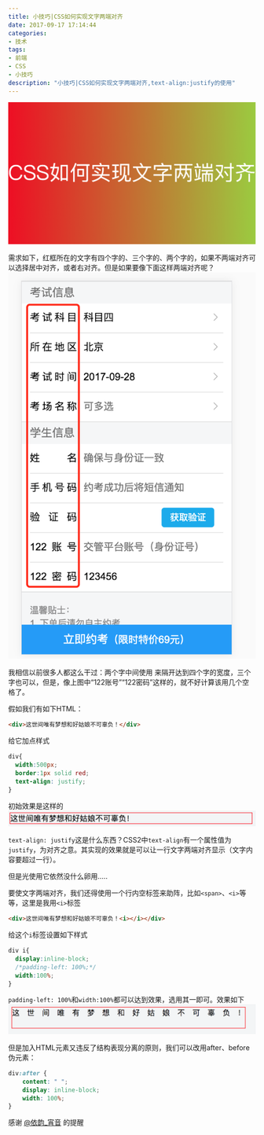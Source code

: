 ```yaml
---
title: 小技巧|CSS如何实现文字两端对齐
date: 2017-09-17 17:14:44
categories:
- 技术
tags:
- 前端
- CSS
- 小技巧
description: "小技巧|CSS如何实现文字两端对齐,text-align:justify的使用"
---
```


![小技巧|CSS文字两端对齐效果实现](https://raw.githubusercontent.com/dunizb/cloudimg/master/blog/article/201709/text-align-justify/banner.png)

需求如下，红框所在的文字有四个字的、三个字的、两个字的，如果不两端对齐可以选择居中对齐，或者右对齐。但是如果要像下面这样两端对齐呢？ 
![](https://raw.githubusercontent.com/dunizb/cloudimg/master/blog/article/201709/text-align-justify/1.png)

我相信以前很多人都这么干过：两个字中间使用&nbsp;来隔开达到四个字的宽度，三个字也可以，但是，像上图中“122账号”“122密码”这样的，就不好计算该用几个空格了。

假如我们有如下HTML：
```html
<div>这世间唯有梦想和好姑娘不可辜负！</div>
```
给它加点样式
```css
div{
  width:500px;
  border:1px solid red;
  text-align: justify;
}
```

初始效果是这样的 
![](https://raw.githubusercontent.com/dunizb/cloudimg/master/blog/article/201709/text-align-justify/2.png)

`text-align: justify`这是什么东西？CSS2中`text-align`有一个属性值为`justify`，为对齐之意。其实现的效果就是可以让一行文字两端对齐显示（文字内容要超过一行）。

但是光使用它依然没什么卵用…..

要使文字两端对齐，我们还得使用一个行内空标签来助阵，比如`<span>`、`<i>`等等，这里是我用`<i>`标签
```html
<div>这世间唯有梦想和好姑娘不可辜负！<i></i></div>
```
给这个`i`标签设置如下样式
```css
div i{
  display:inline-block;
  /*padding-left: 100%;*/
  width:100%;
}
```
`padding-left: 100%`和`width:100%`都可以达到效果，选用其一即可。效果如下 
![](https://raw.githubusercontent.com/dunizb/cloudimg/master/blog/article/201709/text-align-justify/3.png)

但是加入HTML元素又违反了结构表现分离的原则，我们可以改用after、before伪元素：
```css
div:after {
    content: " ";
    display: inline-block;
    width: 100%;
}
```

感谢 [@依韵_宵音](https://segmentfault.com/u/cdswyda) 的提醒



